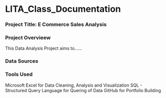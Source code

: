 # LITA_Class_Documentation

### Project Title: E Commerce Sales Analysis

### Project Overvieew
This Data Analysis Project aims to......

### Data Sources

### Tools Used
Microsoft Excel for Data Cleaning, Analysis and Visualization
SQL - Structured Query Language for Quering of Data
GitHub for Portfolio Building
